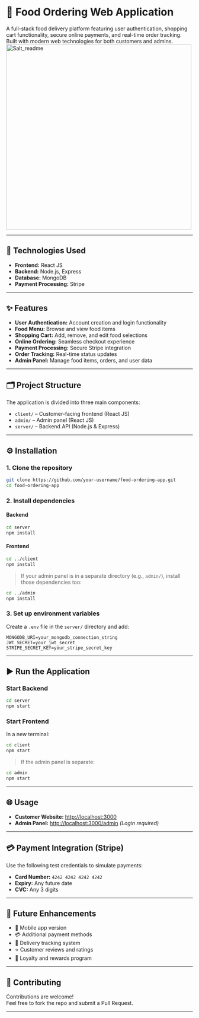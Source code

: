 # 🍔 Food Ordering Web Application

A full-stack food delivery platform featuring user authentication, shopping cart functionality, secure online payments, and real-time order tracking. Built with modern web technologies for both customers and admins.
<img width="500" alt="Salt_readme" src="https://github.com/user-attachments/assets/28e6385d-60ba-4486-a5cb-6739ac0586e2" />

---

## 🚀 Technologies Used

- **Frontend:** React JS  
- **Backend:** Node.js, Express  
- **Database:** MongoDB  
- **Payment Processing:** Stripe

---

## ✨ Features

- **User Authentication:** Account creation and login functionality  
- **Food Menu:** Browse and view food items  
- **Shopping Cart:** Add, remove, and edit food selections  
- **Online Ordering:** Seamless checkout experience  
- **Payment Processing:** Secure Stripe integration  
- **Order Tracking:** Real-time status updates  
- **Admin Panel:** Manage food items, orders, and user data

---

## 🗂️ Project Structure

The application is divided into three main components:

- `client/` – Customer-facing frontend (React JS)  
- `admin/` – Admin panel (React JS)  
- `server/` – Backend API (Node.js & Express)

---

## ⚙️ Installation

### 1. Clone the repository
```bash
git clone https://github.com/your-username/food-ordering-app.git
cd food-ordering-app
```

### 2. Install dependencies

#### Backend
```bash
cd server
npm install
```

#### Frontend
```bash
cd ../client
npm install
```

> If your admin panel is in a separate directory (e.g., `admin/`), install those dependencies too:
```bash
cd ../admin
npm install
```

### 3. Set up environment variables

Create a `.env` file in the `server/` directory and add:

```
MONGODB_URI=your_mongodb_connection_string
JWT_SECRET=your_jwt_secret
STRIPE_SECRET_KEY=your_stripe_secret_key
```

---

## ▶️ Run the Application

### Start Backend
```bash
cd server
npm start
```

### Start Frontend
In a new terminal:
```bash
cd client
npm start
```

> If the admin panel is separate:
```bash
cd admin
npm start
```

---

## 🌐 Usage

- **Customer Website:** [http://localhost:3000](http://localhost:3000)  
- **Admin Panel:** [http://localhost:3000/admin](http://localhost:3000/admin) _(Login required)_

---

## 💳 Payment Integration (Stripe)

Use the following test credentials to simulate payments:

- **Card Number:** `4242 4242 4242 4242`  
- **Expiry:** Any future date  
- **CVC:** Any 3 digits

---

## 🌟 Future Enhancements

- 📱 Mobile app version  
- 💳 Additional payment methods  
- 🚚 Delivery tracking system  
- ⭐ Customer reviews and ratings  
- 🎁 Loyalty and rewards program

---

## 🤝 Contributing

Contributions are welcome!  
Feel free to fork the repo and submit a Pull Request.

---

